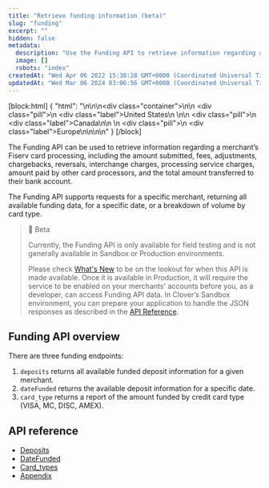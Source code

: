 ```yaml
---
title: "Retrieve funding information (beta)"
slug: "funding"
excerpt: ""
hidden: false
metadata: 
  description: "Use the Funding API to retrieve information regarding a merchant’s Fiserv card processing, including the amount submitted, fees, adjustments, chargebacks, reversals, interchange charges, processing service charges, amount paid by other card processors, and the total amount transferred to their bank account."
  image: []
  robots: "index"
createdAt: "Wed Apr 06 2022 15:38:28 GMT+0000 (Coordinated Universal Time)"
updatedAt: "Wed Mar 06 2024 03:06:56 GMT+0000 (Coordinated Universal Time)"
---
```

[block:html]
{
  "html": "<!--DS-6053, edit note and call it beta bc no one in-house can enable that feature. \n<!-- We might need to hide the topic later. \n<!-- Fixed headings in this section to sentence case, too. -cd, 3.6.2024-->\n<!--JIRA DS-3009; Region pill icon added to topic on 3.22.2023-->\n\n<div class=\"container\">\n<!--US-->\n  <div class=\"pill\">\n    <div class=\"label\">United States</div>\n  </div>\n<!--Canada-->\n  <div class=\"pill\">\n    <div class=\"label\">Canada</div>\n</div>\n  <!--Europe-->\n  <div class=\"pill\">\n    <div class=\"label\">Europe</div>\n</div>\n</div>\n\n<style>\nbody {\n  font-family: \"Segoe UI\", \"Roboto\",\n    \"Segoe UI Symbol\";\n}\n.container {\n  align-items: center;\n  min-width: 10%;\n  text-align: left;\n   overflow: auto;\n}\n/*Pill format*/\n.pill {\n  background: #44BB44;\n  border: .5px solid #44BB44;\n  margin-left: 5px;\n  overflow: auto;\n\n}\n/*Text positioning inside the pill*/\n.pill,\n.pill__addon {\n  display: inline-block;\n  box-sizing: border-box;\n  padding: 0px 10px;\n  border-radius: 10px;\n  position: relative;\n  height: 1.5rem;\n}\n/*Text format inside the pill*/\n.pill .label,\n.pill__addon .label {\n  font-style: normal;\n  font-weight: normal;\n  font-size: 0.70rem;\n  color: #fff;\n  display: inline-block;\n  vertical-align: middle;\n \n}\n</style>"
}
[/block]


The Funding API can be used to retrieve information regarding a merchant’s Fiserv card processing, including the amount submitted, fees, adjustments, chargebacks, reversals, interchange charges, processing service charges, amount paid by other card processors, and the total amount transferred to their bank account. 

The Funding API supports requests for a specific merchant, returning all available funding data, for a specific date, or a breakdown of volume by card type.

> 🚧 Beta
> 
> Currently, the Funding API is only available for field testing and is not generally available in Sandbox or Production environments. 
> 
> Please check [What's New](https://docs.clover.com/docs/whats-new) to be on the lookout for when this API is made available. Once it is available in Production, it will require the service to be enabled on your merchants' accounts before you, as a developer, can access Funding API data. In Clover’s Sandbox environment, you can prepare your application to handle the JSON responses as described in the [API Reference](https://docs.clover.com/reference/api-reference-overview).

## Funding API overview

There are three funding endpoints: 

1. `deposits` returns all available funded deposit information for a given merchant.
2. `dateFunded` returns the available deposit information for a specific date.
3. `card_type` returns a report of the amount funded by credit card type (VISA, MC, DISC, AMEX).

## API reference

- [Deposits](doc:funding-examples) 
- [DateFunded](doc:datefunded) 
- [Card_types](doc:card-type) 
- [Appendix](doc:funding-api-description)
